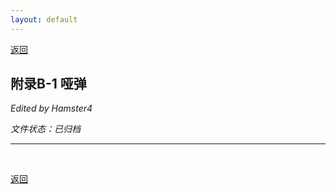 ```yaml
---
layout: default
---
```


[返回](../)

## 附录B-1 哑弹

_Edited by Hamster4_

_文件状态：已归档_

* * *

<br />

[返回](../)
